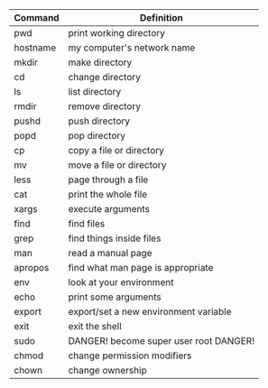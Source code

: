 | Command | Definition |
| --- | --- |
| pwd | print working directory |
| hostname | my computer's network name |
| mkdir | make directory |
| cd | change directory |
| ls | list directory |
| rmdir | remove directory |
| pushd | push directory |
| popd | pop directory |
| cp | copy a file or directory |
| mv | move a file or directory |
| less | page through a file |
| cat | print the whole file |
| xargs | execute arguments |
| find | find files |
| grep | find things inside files |
| man | read a manual page |
| apropos | find what man page is appropriate |
| env | look at your environment |
| echo | print some arguments |
| export | export/set a new environment variable |
| exit | exit the shell |
| sudo | DANGER! become super user root DANGER! |
| chmod | change permission modifiers |
| chown | change ownership |
